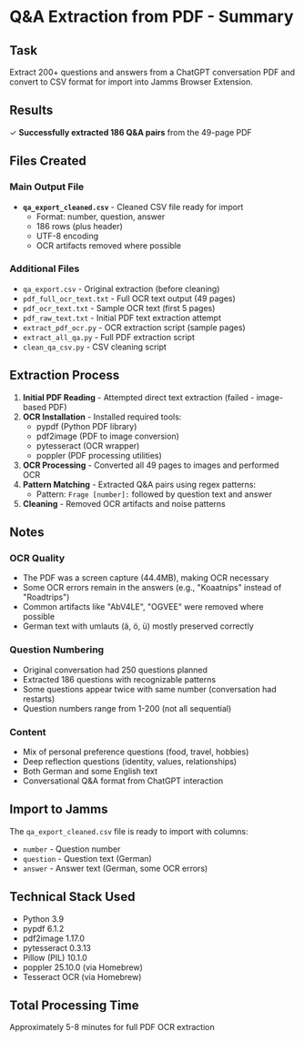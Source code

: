 # Q&A Extraction from PDF - Summary

## Task
Extract 200+ questions and answers from a ChatGPT conversation PDF and convert to CSV format for import into Jamms Browser Extension.

## Results
✓ **Successfully extracted 186 Q&A pairs** from the 49-page PDF

## Files Created

### Main Output File
- **`qa_export_cleaned.csv`** - Cleaned CSV file ready for import
  - Format: number, question, answer
  - 186 rows (plus header)
  - UTF-8 encoding
  - OCR artifacts removed where possible

### Additional Files
- `qa_export.csv` - Original extraction (before cleaning)
- `pdf_full_ocr_text.txt` - Full OCR text output (49 pages)
- `pdf_ocr_text.txt` - Sample OCR text (first 5 pages)
- `pdf_raw_text.txt` - Initial PDF text extraction attempt
- `extract_pdf_ocr.py` - OCR extraction script (sample pages)
- `extract_all_qa.py` - Full PDF extraction script
- `clean_qa_csv.py` - CSV cleaning script

## Extraction Process

1. **Initial PDF Reading** - Attempted direct text extraction (failed - image-based PDF)
2. **OCR Installation** - Installed required tools:
   - pypdf (Python PDF library)
   - pdf2image (PDF to image conversion)
   - pytesseract (OCR wrapper)
   - poppler (PDF processing utilities)
3. **OCR Processing** - Converted all 49 pages to images and performed OCR
4. **Pattern Matching** - Extracted Q&A pairs using regex patterns:
   - Pattern: `Frage [number]:` followed by question text and answer
5. **Cleaning** - Removed OCR artifacts and noise patterns

## Notes

### OCR Quality
- The PDF was a screen capture (44.4MB), making OCR necessary
- Some OCR errors remain in the answers (e.g., "Koaatnips" instead of "Roadtrips")
- Common artifacts like "AbV4LE", "OGVEE" were removed where possible
- German text with umlauts (ä, ö, ü) mostly preserved correctly

### Question Numbering
- Original conversation had 250 questions planned
- Extracted 186 questions with recognizable patterns
- Some questions appear twice with same number (conversation had restarts)
- Question numbers range from 1-200 (not all sequential)

### Content
- Mix of personal preference questions (food, travel, hobbies)
- Deep reflection questions (identity, values, relationships)
- Both German and some English text
- Conversational Q&A format from ChatGPT interaction

## Import to Jamms
The `qa_export_cleaned.csv` file is ready to import with columns:
- `number` - Question number
- `question` - Question text (German)
- `answer` - Answer text (German, some OCR errors)

## Technical Stack Used
- Python 3.9
- pypdf 6.1.2
- pdf2image 1.17.0
- pytesseract 0.3.13
- Pillow (PIL) 10.1.0
- poppler 25.10.0 (via Homebrew)
- Tesseract OCR (via Homebrew)

## Total Processing Time
Approximately 5-8 minutes for full PDF OCR extraction
